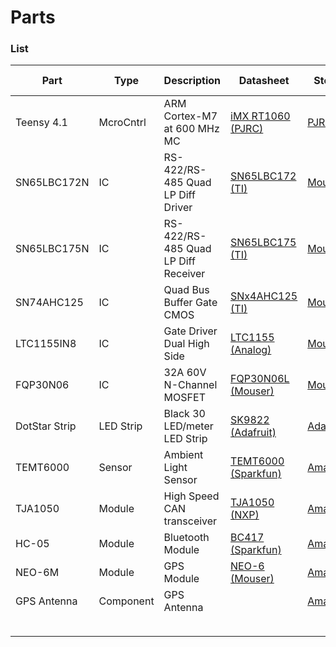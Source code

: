 # Parts


### List

| Part          | Type      | Description                         | Datasheet                       | Store                 | Unit Cost  | Qty       | Cost    |
| ------------- | --------- | ----------------------------------- | ------------------------------- | --------------------- | ---------- | --------- | ------- |
| Teensy 4.1    | McroCntrl | ARM Cortex-M7 at 600 MHz MC         | [iMX RT1060 (PJRC)][teensy41]   | [PJRC][teensy41s]     | $31.50     | 1         | $31.50  |
| SN65LBC172N   | IC        | RS-422/RS-485 Quad LP Diff Driver   | [SN65LBC172 (TI)][sn65lbc172]   | [Mouser][sn65lbc172s] | $8.28      | 2         | $16.56  |
| SN65LBC175N   | IC        | RS-422/RS-485 Quad LP Diff Receiver | [SN65LBC175 (TI)][sn65lbc175]   | [Mouser][sn65lbc175s] | $6.22      | 4         | $24.88  |
| SN74AHC125    | IC        | Quad Bus Buffer Gate CMOS           | [SNx4AHC125 (TI)][sn74ahc125]   | [Mouser][sn74ahc125s] | $0.64      | 2         | $1.28   |
| LTC1155IN8    | IC        | Gate Driver Dual High Side          | [LTC1155 (Analog)][ltc1155]     | [Mouser][ltc1155s]    | $12.49     | 2         | $24.98  |
| FQP30N06      | IC        | 32A 60V N-Channel MOSFET            | [FQP30N06L (Mouser)][fqp30n06l] | [Mouser][fqp30n06ls]  | $1.97      | 4         | $7.88   |
| DotStar Strip | LED Strip | Black 30 LED/meter LED Strip        | [SK9822 (Adafruit)][sk9822]     | [Adafruit][dotstars]  | $99.75     | 2         | $199.50 |
| TEMT6000      | Sensor    | Ambient Light Sensor                | [TEMT6000 (Sparkfun)][temt6000] | [Amazon][temt6000s]   | $7.99 (3x) | 1         | $7.99   |
| TJA1050       | Module    | High Speed CAN transceiver          | [TJA1050 (NXP)][tja1050]        | [Amazon][tja1050s]    | $8.99 (5x) | 2         | $8.99   |
| HC-05         | Module    | Bluetooth Module                    | [BC417 (Sparkfun)][bc417]       | [Amazon][hc-05s]      | $9.99      | 1         | $9.99   |
| NEO-6M        | Module    | GPS Module                          | [NEO-6 (Mouser)][neo-6]         | [Amazon][neo-6s]      | $11.99     | 1         | $11.99  |
| GPS Antenna   | Component | GPS Antenna                         |                                 | [Amazon][gps-ants]    | $10.99     | 1         | $10.99  |
|               |           |                                     |                                 |                       |            |           |         |
|               |           |                                     |                                 |                       |            | **Total** | $356.53 |


<!-- Datasheets -->
[teensy41]: https://www.pjrc.com/teensy/IMXRT1060CEC_rev0_1.pdf

[sn65lbc172]: https://www.ti.com/lit/ds/symlink/sn75lbc172.pdf
[sn65lbc175]: https://www.ti.com/lit/ds/symlink/sn75lbc175.pdf
[sn74ahc125]: https://www.ti.com/lit/ds/symlink/sn74ahc125.pdf

[ltc1155]: https://www.analog.com/media/en/technical-documentation/data-sheets/LTC1155.pdf
[fqp30n06l]: https://www.mouser.com/datasheet/2/308/1/FQP30N06L_D-1809681.pdf

[sk9822]: https://cdn-shop.adafruit.com/product-files/2237/SK9822+LED+Datasheet.pdf

[temt6000]: https://www.sparkfun.com/datasheets/Sensors/Imaging/TEMT6000.pdf

[tja1050]: https://www.nxp.com/docs/en/data-sheet/TJA1050.pdf

[bc417]: https://cdn.sparkfun.com/datasheets/Wireless/Bluetooth/CSR-BC417-datasheet.pdf

[neo-6]: https://www.mouser.com/datasheet/2/1025/NEO_6_DataSheet__GPS_G6_HW_09005_-2010081.pdf

<!-- Store Links -->
[teensy41s]: https://www.pjrc.com/store/teensy41.html

[sn65lbc172s]: https://mou.sr/3uXGd9t
[sn65lbc175s]: https://mou.sr/3W8jOCe
[sn74ahc125s]: https://mou.sr/3Wmwjtw

[ltc1155s]: https://mou.sr/3WtqoDe
[fqp30n06ls]: https://mou.sr/3YwUS92

[dotstars]: https://www.adafruit.com/product/2237?length=5

[temt6000s]: https://www.amazon.com/gp/product/B07WDW9BHD

[tja1050s]: https://www.amazon.com/gp/product/B07W4VZ2F2

[hc-05s]: https://www.amazon.com/gp/product/B01G9KSAF6

[neo-6s]: https://www.amazon.com/gp/product/B07P8YMVNT
[gps-ants]: https://www.amazon.com/gp/product/B083D59N55


